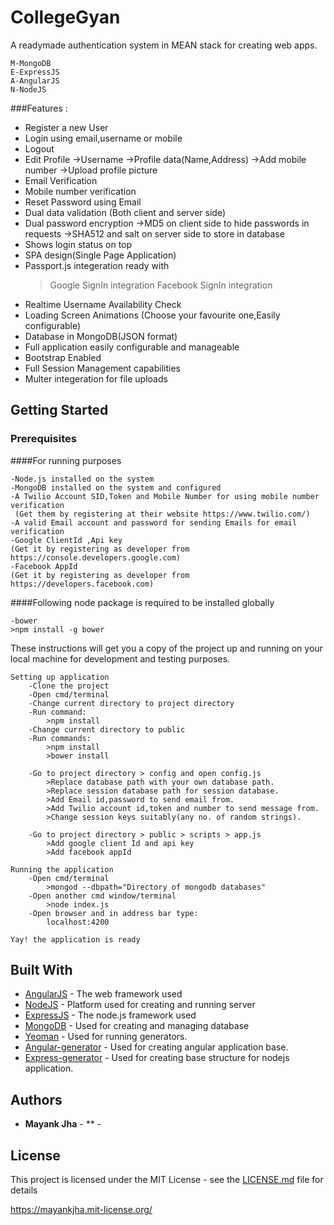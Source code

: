 ﻿# CollegeGyan

A readymade authentication system in MEAN stack for creating web apps. 

    M-MongoDB
    E-ExpressJS
    A-AngularJS
    N-NodeJS

###Features :

*  Register a new User
*  Login using email,username or mobile
*  Logout
*  Edit Profile
    ->Username
    ->Profile data(Name,Address)
    ->Add mobile number
    ->Upload profile picture
*  Email Verification
*  Mobile number verification
*  Reset Password using Email
*  Dual data validation (Both client and server side)
*  Dual password encryption 
    ->MD5 on client side to hide passwords in requests
    ->SHA512 and salt on server side to store in database
*  Shows login status on top
*  SPA design(Single Page Application)
*  Passport.js integeration ready with 
    >  Google SignIn integration
    >  Facebook SignIn integration
*  Realtime Username Availability Check
*  Loading Screen Animations (Choose your favourite one,Easily configurable)
*  Database in MongoDB(JSON format)
*  Full application easily configurable and manageable
*  Bootstrap Enabled
*  Full Session Management capabilities
*  Multer integeration for file uploads    

## Getting Started

### Prerequisites

####For running purposes

    -Node.js installed on the system
    -MongoDB installed on the system and configured
    -A Twilio Account SID,Token and Mobile Number for using mobile number verification
     (Get them by registering at their website https://www.twilio.com/)
    -A valid Email account and password for sending Emails for email verification
    -Google ClientId ,Api key
    (Get it by registering as developer from https://console.developers.google.com)
    -Facebook AppId
    (Get it by registering as developer from https://developers.facebook.com)

####Following node package is required to be installed globally

    -bower
    >npm install -g bower

These instructions will get you a copy of the project up and running on your local machine for development and testing purposes. 

    Setting up application
        -Clone the project
        -Open cmd/terminal
        -Change current directory to project directory
        -Run command:
            >npm install
        -Change current directory to public
        -Run commands:
            >npm install
            >bower install 
    
        -Go to project directory > config and open config.js
            >Replace database path with your own database path.
            >Replace session database path for session database.
            >Add Email id,password to send email from.
            >Add Twilio account id,token and number to send message from.  
            >Change session keys suitably(any no. of random strings).

        -Go to project directory > public > scripts > app.js
            >Add google client Id and api key
            >Add facebook appId

    Running the application
        -Open cmd/terminal 
            >mongod --dbpath="Directory of mongodb databases"
        -Open another cmd window/terminal
            >node index.js
        -Open browser and in address bar type:
            localhost:4200

    Yay! the application is ready


## Built With

* [AngularJS](https://angularjs.org/) - The web framework used
* [NodeJS](https://nodejs.org/en/) - Platform used for creating and running server
* [ExpressJS](https://expressjs.com/) - The node.js framework used
* [MongoDB](https://www.mongodb.com/) - Used for creating and managing database 
* [Yeoman](http://yeoman.io/) - Used for running generators.
* [Angular-generator](https://github.com/yeoman/generator-angular) - Used for creating angular application base. 
* [Express-generator](https://www.npmjs.com/package/express-generator) - Used for creating base structure for nodejs application.  


## Authors

* **Mayank Jha** - ** - 

## License

This project is licensed under the MIT License - see the [LICENSE.md](LICENSE.md) file for details

https://mayankjha.mit-license.org/
